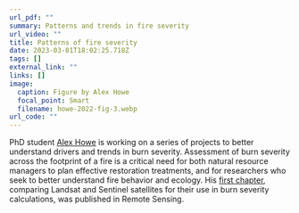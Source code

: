 ```yaml
---
url_pdf: ""
summary: P﻿atterns and trends in fire severity
url_video: ""
title: Patterns of fire severity
date: 2023-03-01T18:02:25.718Z
tags: []
external_link: ""
links: []
image:
  caption: Figure by Alex Howe
  focal_point: Smart
  filename: howe-2022-fig-3.webp
url_code: ""
---
```

P﻿hD student [Alex Howe](/authors/alex-howe) is working on a series of projects to better understand drivers and trends in burn severity. Assessment of burn severity across the footprint of a fire is a critical need for both natural resource managers to plan effective restoration treatments, and for researchers who seek to better understand fire behavior and ecology. His [first chapter](https://doi.org/10.3390/rs14205249), comparing Landsat and Sentinel satellites for their use in burn severity calculations, was published in Remote Sensing.